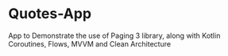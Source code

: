 # Quotes-App
App to Demonstrate the use of Paging 3 library, along with Kotlin Coroutines, Flows, MVVM and Clean Architecture
